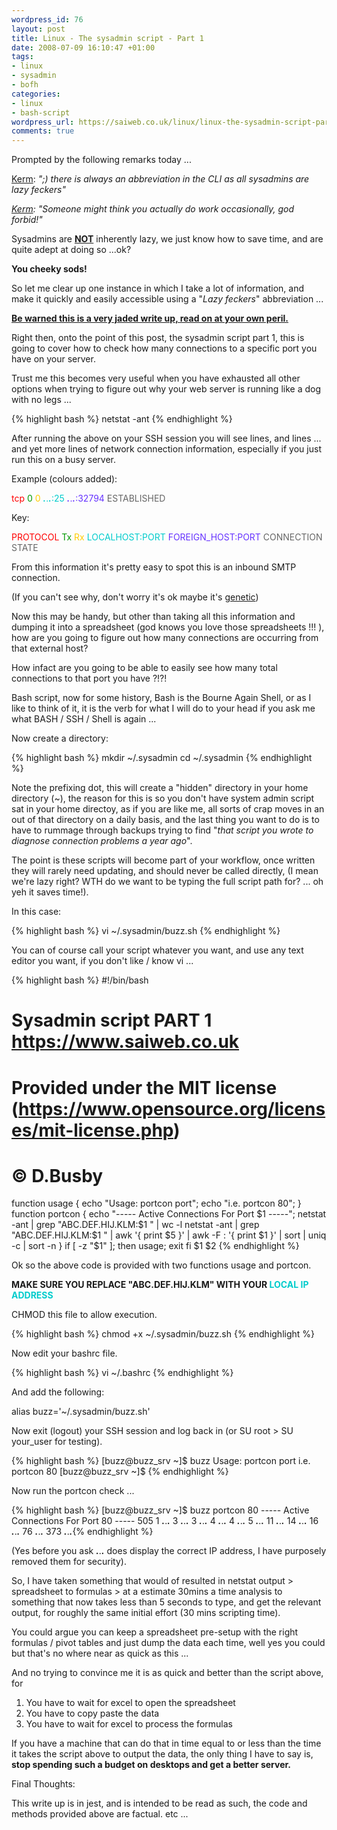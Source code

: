 ```yaml
--- 
wordpress_id: 76
layout: post
title: Linux - The sysadmin script - Part 1
date: 2008-07-09 16:10:47 +01:00
tags: 
- linux
- sysadmin
- bofh
categories: 
- linux
- bash-script
wordpress_url: https://saiweb.co.uk/linux/linux-the-sysadmin-script-part-1
comments: true
---
```

Prompted by the following remarks today ...

<a href="https://www.absolutech.co.uk">Kerm</a>: <em>";) there is always an abbreviation in the CLI as all sysadmins are lazy feckers"</em>

<em><a href="https://www.absolutech.co.uk">Kerm</a>: "Someone might think you actually do work occasionally, god forbid!"</em>

Sysadmins are <strong><span style="text-decoration: underline;">NOT</span></strong> inherently lazy, we just know how to save time, and are quite adept at doing so ...ok?

<strong>You cheeky sods!</strong>

So let me clear up one instance in which I take a lot of information, and make it quickly and easily accessible using a "<em>Lazy feckers</em>" abbreviation ...

<span style="text-decoration: underline;"><strong>Be warned this is a very jaded write up, read on at your own peril.</strong></span>

Right then, onto the point of this post, the sysadmin script part 1, this is going to cover how to check how many connections to a specific port you have on your server.

Trust me this becomes very useful when you have exhausted all other options when trying to figure out why your web server is running like a dog with no legs ...

{% highlight bash %}
netstat -ant
{% endhighlight %}

After running the above on your SSH session you will see lines, and lines ... and yet more lines of network connection information, especially if you just run this on a busy server.

Example (colours added):

<span style="color: #ff0000;">tcp</span> <span style="color: #009900;">0</span> <span style="color: #ffcc00;">0</span> <span style="color: #00cccc;">***.***.***.***:25</span> <span style="color: #6633ff;">***.***.***.***:32794</span> <span style="color: #666666;">ESTABLISHED</span>

Key:

<span style="color: #ff0000;">PROTOCOL</span> <span style="color: #009900;">Tx</span> <span style="color: #ffcc00;">Rx</span> <span style="color: #00cccc;">LOCALHOST:PORT</span> <span style="color: #6633ff;">FOREIGN_HOST:PORT </span> <span style="color: #666666;">CONNECTION STATE</span>

From this information it's pretty easy to spot this is an inbound SMTP connection.

(If you can't see why, don't worry it's ok maybe it's <a href="https://www.theregister.co.uk/2008/07/04/bofh_2008_episode_24/">genetic</a>)

Now this may be handy, but other than taking all this information and dumping it into a spreadsheet (god knows you love those spreadsheets !!! ), how are you going to figure out how many connections are occurring from that external host?

How infact are you going to be able to easily see how many total connections to that port you have ?!?!

Bash script, now for some history, Bash is the Bourne Again Shell, or as I like to think of it, it is the verb for what I will do to your head if you ask me what BASH / SSH / Shell is again ...

Now create a directory:

{% highlight bash %}
mkdir ~/.sysadmin
cd ~/.sysadmin
{% endhighlight %}

Note the prefixing dot, this will create a "hidden" directory in your home directory (~), the reason for this is so you don't have system admin script sat in your home directoy, as if you are like me, all sorts of crap moves in an out of that directory on a daily basis, and the last thing you want to do is to have to rummage through backups trying to find "<em>that script you wrote to diagnose connection problems a year ago</em>".

The point is these scripts will become part of your workflow, once written they will rarely need updating, and should never be called directly, (I mean we're lazy right? WTH do we want to be typing the full script path for? ... oh yeh it saves time!).

In this case:

{% highlight bash %}
vi ~/.sysadmin/buzz.sh
{% endhighlight %}

You can of course call your script whatever you want, and use any text editor you want, if you don't like / know vi ...

{% highlight bash %}
#!/bin/bash
# Sysadmin script PART 1 https://www.saiweb.co.uk
# Provided under the MIT license (https://www.opensource.org/licenses/mit-license.php)
# © D.Busby
function usage {
echo "Usage: portcon port";
echo "i.e. portcon 80";
}
function portcon {
echo "----- Active Connections For Port $1 -----";
netstat -ant | grep "ABC.DEF.HIJ.KLM:$1 " | wc -l
netstat -ant | grep "ABC.DEF.HIJ.KLM:$1 " | awk '{ print $5 }'  | awk -F \: '{ print $1  }' | sort | uniq -c  | sort -n
}
if [ -z "$1" ]; then
usage;
exit
fi
$1 $2
{% endhighlight %}

Ok so the above code is provided with two functions usage and portcon.

<strong>MAKE SURE YOU REPLACE "ABC.DEF.HIJ.KLM" WITH YOUR <span style="color: #00cccc;">LOCAL IP ADDRESS </span></strong>

CHMOD this file to allow execution.

{% highlight bash %}
chmod +x ~/.sysadmin/buzz.sh
{% endhighlight %}

Now edit your bashrc file.

{% highlight bash %}
vi ~/.bashrc
{% endhighlight %}

And add the following:

alias buzz='~/.sysadmin/buzz.sh'

Now exit (logout) your SSH session and log back in (or SU root &gt; SU your_user for testing).

{% highlight bash %}
[buzz@buzz_srv ~]$ buzz
Usage: portcon port
i.e. portcon 80
[buzz@buzz_srv ~]$
{% endhighlight %}

Now run the portcon check ...

{% highlight bash %}
[buzz@buzz_srv ~]$ buzz portcon 80
----- Active Connections For Port 80 -----
505
1 ***.***.***.***
3 ***.***.***.***
3 ***.***.***.***
4 ***.***.***.***
4 ***.***.***.***
5 ***.***.***.***
11 ***.***.***.***
14 ***.***.***.***
16 ***.***.***.***
76 ***.***.***.***
373 ***.***.***.***{% endhighlight %}

(Yes before you ask ***.***.***.*** does display the correct IP address, I have purposely removed them for security).

So, I have taken something that would of resulted in netstat output &gt; spreadsheet to formulas &gt; at a estimate 30mins a time analysis to something that now takes less than 5 seconds to type, and get the relevant output, for roughly the same initial effort (30 mins scripting time).

You could argue you can keep a spreadsheet pre-setup with the right formulas / pivot tables and just dump the data each time, well yes you could but that's no where near as quick as this ...

And no trying to convince me it is as quick and better than the script above, for
<ol>
	<li> You have to wait for excel to open the spreadsheet</li>
	<li> You have to copy paste the data</li>
	<li> You have to wait for excel to process the formulas</li>
</ol>
If you have a machine that can do that in time equal to or less than the time it takes the script above to output the data, the only thing I have to say is, <strong>stop spending such a budget on desktops and get a better server.
</strong>

Final Thoughts:

This write up is in jest, and is intended to be read as such, the code and methods provided above are factual. etc ...
